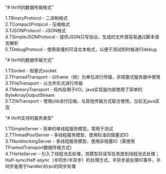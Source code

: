 "# thrift的数据传输格式"

1.TBinaryProtocol - 二进制格式  
2.TCompactProtpcol - 压缩格式  
3.TJSONProtocol - JSON格式  
4.TSimpleJSONProtocol - 提供JSON只写协议，生成的文件很容易通过脚本语言解析  
5.TDebugProtocol - 使用易懂的可读文本格式，以便于测试的时候进行debug

"# thrift的数据传输方式"

1.TSocket - 阻塞式socket  
2.TFramedTransport - 以frame（帧）为单位进行传输，非阻塞式服务器中使用  
3.TFileTransport - 以文件形式进行传输  
4.TMemoryTransport - 将内存用于I/O，java实现是内部使用了简单的ByteArrayOutputStream  
5.TZlibTransport - 使用zlib进行压缩，与其他传输方式联合使用，当前无java实现  

"# thrift支持的服务类型"

1.TSimpleServer - 简单的单线程服务模型，常用于测试  
2.TThreadPoolServer - 多线程服务模型，使用标准的阻塞式IO  
3.TNonblockingServer - 多线程服务模型，使用非阻塞IO（需使用TFramedTransport数据传输方式）  
4.THsHaServer - 引入了线程池去处理，其模型将读写任务放到线程池去处理；Half-sync/Half-async（半同步/半异步）的处理方式，半异步是处理IO事件，半同步是用于handler对rpc的同步处理
   